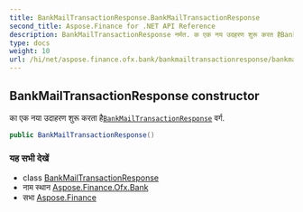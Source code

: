 ```yaml
---
title: BankMailTransactionResponse.BankMailTransactionResponse
second_title: Aspose.Finance for .NET API Reference
description: BankMailTransactionResponse नर्मत. क एक नय उदहरण शुरू करत हैBankMailTransactionResponse वर्ग.
type: docs
weight: 10
url: /hi/net/aspose.finance.ofx.bank/bankmailtransactionresponse/bankmailtransactionresponse/
---
```

## BankMailTransactionResponse constructor

का एक नया उदाहरण शुरू करता है[`BankMailTransactionResponse`](../) वर्ग.

```csharp
public BankMailTransactionResponse()
```

### यह सभी देखें

* class [BankMailTransactionResponse](../)
* नाम स्थान [Aspose.Finance.Ofx.Bank](../../bankmailtransactionresponse/)
* सभा [Aspose.Finance](../../../)


